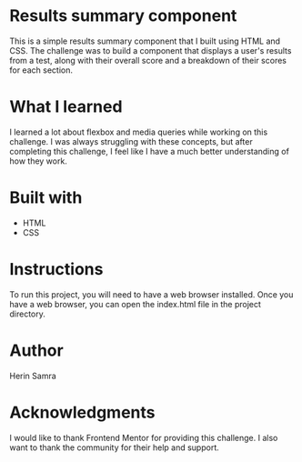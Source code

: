 # Results summary component

This is a simple results summary component that I built using HTML and CSS. The challenge was to build a component that displays a user's results from a test, along with their overall score and a breakdown of their scores for each section.

# What I learned
I learned a lot about flexbox and media queries while working on this challenge. I was always struggling with these concepts, but after completing this challenge, I feel like I have a much better understanding of how they work.

# Built with
- HTML
- CSS
# Instructions
To run this project, you will need to have a web browser installed. Once you have a web browser, you can open the index.html file in the project directory.

# Author
Herin Samra

# Acknowledgments
I would like to thank Frontend Mentor for providing this challenge. I also want to thank the community for their help and support.
